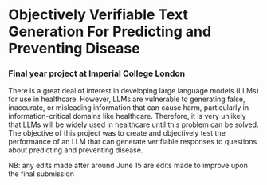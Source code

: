 
# Objectively Verifiable Text Generation For Predicting and Preventing Disease

### Final year project at Imperial College London

There is a great deal of interest in developing large language models (LLMs) for use in healthcare. However, LLMs are vulnerable to generating false, inaccurate, or misleading information that can cause harm, particularly in information-critical domains like healthcare. Therefore, it is very unlikely that LLMs will be widely used in healthcare until this problem can be solved. The objective of this project was to create and objectively test the performance of an LLM that can generate verifiable responses to questions about predicting and preventing disease.

NB: any edits made after around June 15 are edits made to improve upon the final submission